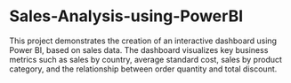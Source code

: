 # Sales-Analysis-using-PowerBI
This project demonstrates the creation of an interactive dashboard using Power BI, based on sales data. The dashboard visualizes key business metrics such as sales by country, average standard cost, sales by product category, and the relationship between order quantity and total discount.
